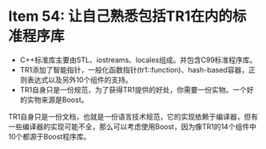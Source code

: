 # Item 54: 让自己熟悉包括TR1在内的标准程序库

* C++标准库主要由STL、iostreams、locales组成。并包含C99标准程序库。
* TR1添加了智能指针，一般化函数指针(tr1::function)、hash-based容器，正则表达式以及另外10个组件的支持。
* TR1自身只是一份规范，为了获得TR1提供的好处，你需要一份实物。一个好的实物来源是Boost。

TR1自身只是一份文档，也就是一份语言技术规范，它的实现依赖于编译器，但有一些编译器的实现可能不全，那么可以考虑使用Boost，因为像TR1的14个组件中10个都源于Boost程序库。